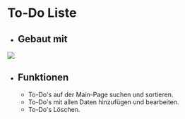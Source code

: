 # To-Do Liste 
- ## Gebaut mit
<img src="https://skillicons.dev/icons?i=js,html,css"/>

- ## Funktionen
  - To-Do's auf der Main-Page suchen und sortieren.
  - To-Do's mit allen Daten hinzufügen und bearbeiten.
  - To-Do's Löschen.
